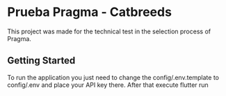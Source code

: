 # Prueba Pragma - Catbreeds

This project was made for the technical test in the selection process of Pragma.

## Getting Started

To run the application you just need to change the config/.env.template to config/.env and place your API key there.
After that execute flutter run

